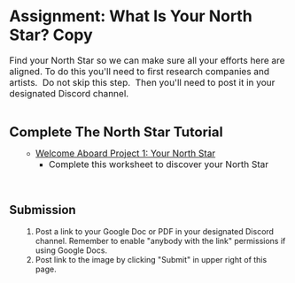 # Assignment: What Is Your North Star? Copy

<p><span style="font-size: 12pt;">Find your North Star so we can make sure all your efforts here are aligned. To do this you'll need to first research companies and artists.&nbsp; Do not skip this step.&nbsp; Then you'll need to post it in your designated Discord channel.</span></p>
<p>&nbsp;</p>
<p><span style="font-size: 18pt;"><strong>Complete The North Star Tutorial</strong></span></p>
<ul>
<li style="list-style-type: none;">
<ul>
<li>
<a href="https://vertexschool.instructure.com/courses/289/pages/your-north-star-tutorial" data-api-endpoint="https://vertexschool.instructure.com/api/v1/courses/289/pages/your-north-star-tutorial" data-api-returntype="Page"><span style="font-size: 12pt;">Welcome Aboard Project 1: Your North Star</span></a>
<ul>
<li><span style="font-size: 12pt;">Complete this worksheet to discover your North Star</span></li>
</ul>
</li>
</ul>
</li>
</ul>
<p style="padding-left: 40px;">&nbsp;</p>
<h2>Submission</h2>
<ol>
<li style="list-style-type: none;">
<ol>
<li>Post a link to your Google Doc or PDF in your designated Discord channel. Remember to enable "anybody with the link" permissions if using Google Docs.</li>
<li>Post link to the image by clicking "Submit" in upper right of this page.</li>
</ol>
</li>
</ol>
<p>&nbsp;</p>
<p>&nbsp;</p>
<p><br><br></p>
<p>&nbsp;</p>